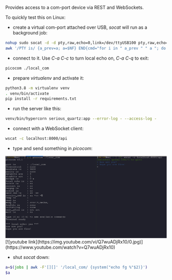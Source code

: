 Provides access to a com-port device via REST and WebSockets.

To quickly test this on Linux:

- create a virtual com-port attached over USB, *socat* will run as a background job:

```bash
nohup sudo socat -d -d pty,raw,echo=0,link=/dev/ttyUSB100 pty,raw,echo=0,link=./local_com &
awk '/PTY is/ {a_prev=a; a=$NF} END{cmd="for i in " a_prev " " a "; do sudo chmod +777 $i; done"; system(cmd)}' nohup.out
```

- connect to it. Use *C-a C-c* to turn local echo on, *C-a C-q* to exit:

```bash
picocom ./local_com
```

- prepare *virtualenv* and activate it:

```bash
python3.8 -m virtualenv venv
. venv/bin/activate
pip install -r requirements.txt
```

- run the server like this:

```bash
venv/bin/hypercorn serious_quartz:app --error-log - --access-log -
```

- connect with a WebSocket client:

```bash
wscat -c localhost:8000/api
```

- type and send something in *picocom*:

<div float="left">
    <img src="assets/picocom.png" />
    [![youtube link](https://img.youtube.com/vi/Q7wuADjRx10/0.jpg)](https://www.youtube.com/watch?v=Q7wuADjRx10)
</div>


- shut *socat* down:

```bash
a=$(jobs | awk -F'[][]' '/local_com/ {system("echo fg %"$2)}')
$a
```
